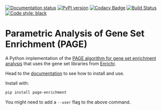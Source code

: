
[![Documentation status](https://readthedocs.org/projects/page-enrichment/badge/?version=latest)](http://page-enrichment.readthedocs.io/en/latest/?badge=latest)
[![PyPI version](https://badge.fury.io/py/page.svg)](https://badge.fury.io/py/page)
[![Codacy Badge](https://api.codacy.com/project/badge/Grade/30fcafc027e64b21bf9ddfe8d7f0ff3a)](https://app.codacy.com/app/afrendeiro/toolkit?utm_source=github.com&utm_medium=referral&utm_content=afrendeiro/toolkit&utm_campaign=Badge_Grade_Dashboard)
[![Build Status](https://travis-ci.org/afrendeiro/toolkit.svg?branch=master)](https://travis-ci.org/afrendeiro/toolkit)
[![Code style: black](https://img.shields.io/badge/code%20style-black-000000.svg)](https://github.com/ambv/black)


# Parametric Analysis of Gene Set Enrichment (PAGE)

A Python implementation of the [PAGE algorithm for gene set enrichment analysis](https://doi.org/10.1186/1471-2105-6-144) that uses the gene set libraries from [Enrichr](https://amp.pharm.mssm.edu/Enrichr/).

Head to the [documentation](http://page-enrichment.readthedocs.io/) to see how to install and use.

Install with:

```bash
pip install page-enrichment
```

You might need to add a ``--user`` flag to the above command.
